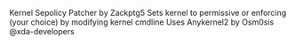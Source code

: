 Kernel Sepolicy Patcher by Zackptg5
Sets kernel to permissive or enforcing (your choice) by modifying kernel cmdline
Uses Anykernel2 by Osm0sis @xda-developers